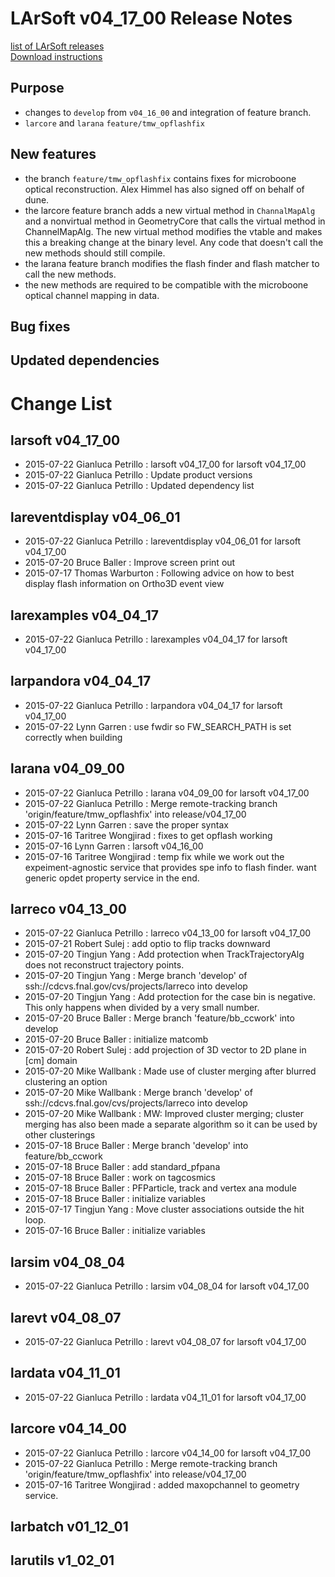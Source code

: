 # LArSoft v04_17_00 Release Notes



[list of LArSoft releases](LArSoft_release_list)  
[Download instructions](https://scisoft.fnal.gov/scisoft/bundles/larsoft/v04_17_00/larsoft-v04_17_00.html)

## Purpose

-   changes to `develop` from `v04_16_00` and integration of feature branch.
-   `larcore` and `larana` `feature/tmw_opflashfix`

## New features

-   the branch `feature/tmw_opflashfix` contains fixes for microboone optical reconstruction. Alex Himmel has also signed off on behalf of dune.
-   the larcore feature branch adds a new virtual method in `ChannalMapAlg` and a nonvirtual method in GeometryCore that calls the virtual method in ChannelMapAlg. The new virtual method modifies the vtable and makes this a breaking change at the binary level. Any code that doesn't call the new methods should still compile.
-   the larana feature branch modifies the flash finder and flash matcher to call the new methods.
-   the new methods are required to be compatible with the microboone optical channel mapping in data.

## Bug fixes

## Updated dependencies

# Change List

## larsoft v04_17_00

-   2015-07-22 Gianluca Petrillo : larsoft v04_17_00 for larsoft v04_17_00
-   2015-07-22 Gianluca Petrillo : Update product versions
-   2015-07-22 Gianluca Petrillo : Updated dependency list

## lareventdisplay v04_06_01

-   2015-07-22 Gianluca Petrillo : lareventdisplay v04_06_01 for larsoft v04_17_00
-   2015-07-20 Bruce Baller : Improve screen print out
-   2015-07-17 Thomas Warburton : Following advice on how to best display flash information on Ortho3D event view

## larexamples v04_04_17

-   2015-07-22 Gianluca Petrillo : larexamples v04_04_17 for larsoft v04_17_00

## larpandora v04_04_17

-   2015-07-22 Gianluca Petrillo : larpandora v04_04_17 for larsoft v04_17_00
-   2015-07-22 Lynn Garren : use fwdir so FW_SEARCH_PATH is set correctly when building

## larana v04_09_00

-   2015-07-22 Gianluca Petrillo : larana v04_09_00 for larsoft v04_17_00
-   2015-07-22 Gianluca Petrillo : Merge remote-tracking branch 'origin/feature/tmw_opflashfix' into release/v04_17_00
-   2015-07-22 Lynn Garren : save the proper syntax
-   2015-07-16 Taritree Wongjirad : fixes to get opflash working
-   2015-07-16 Lynn Garren : larsoft v04_16_00
-   2015-07-16 Taritree Wongjirad : temp fix while we work out the expeiment-agnostic service that provides spe info to flash finder. want generic opdet property service in the end.

## larreco v04_13_00

-   2015-07-22 Gianluca Petrillo : larreco v04_13_00 for larsoft v04_17_00
-   2015-07-21 Robert Sulej : add optio to flip tracks downward
-   2015-07-20 Tingjun Yang : Add protection when TrackTrajectoryAlg does not reconstruct trajectory points.
-   2015-07-20 Tingjun Yang : Merge branch 'develop' of ssh://cdcvs.fnal.gov/cvs/projects/larreco into develop
-   2015-07-20 Tingjun Yang : Add protection for the case bin is negative. This only happens when divided by a very small number.
-   2015-07-20 Bruce Baller : Merge branch 'feature/bb_ccwork' into develop
-   2015-07-20 Bruce Baller : initialize matcomb
-   2015-07-20 Robert Sulej : add projection of 3D vector to 2D plane in \[cm\] domain
-   2015-07-20 Mike Wallbank : Made use of cluster merging after blurred clustering an option
-   2015-07-20 Mike Wallbank : Merge branch 'develop' of ssh://cdcvs.fnal.gov/cvs/projects/larreco into develop
-   2015-07-20 Mike Wallbank : MW: Improved cluster merging; cluster merging has also been made a separate algorithm so it can be used by other clusterings
-   2015-07-18 Bruce Baller : Merge branch 'develop' into feature/bb_ccwork
-   2015-07-18 Bruce Baller : add standard_pfpana
-   2015-07-18 Bruce Baller : work on tagcosmics
-   2015-07-18 Bruce Baller : PFParticle, track and vertex ana module
-   2015-07-18 Bruce Baller : initialize variables
-   2015-07-17 Tingjun Yang : Move cluster associations outside the hit loop.
-   2015-07-16 Bruce Baller : initialize variables

## larsim v04_08_04

-   2015-07-22 Gianluca Petrillo : larsim v04_08_04 for larsoft v04_17_00

## larevt v04_08_07

-   2015-07-22 Gianluca Petrillo : larevt v04_08_07 for larsoft v04_17_00

## lardata v04_11_01

-   2015-07-22 Gianluca Petrillo : lardata v04_11_01 for larsoft v04_17_00

## larcore v04_14_00

-   2015-07-22 Gianluca Petrillo : larcore v04_14_00 for larsoft v04_17_00
-   2015-07-22 Gianluca Petrillo : Merge remote-tracking branch 'origin/feature/tmw_opflashfix' into release/v04_17_00
-   2015-07-16 Taritree Wongjirad : added maxopchannel to geometry service.

## larbatch v01_12_01

## larutils v1_02_01
